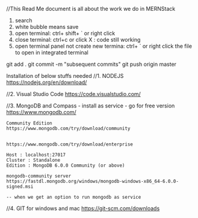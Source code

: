 //This Read Me document is all about the work we do in MERNStack
1. search 
2. white bubble means save
3. open terminal: ctrl+ shift+ ` or right click
4. close terminal: ctrl+c or click X : code still working 
5. open terminal panel not create new termina: ctrl+ ` or right click the file to open in integrated terminal

git add .
git commit -m "subsequent commits" 
git push origin master

Installation of below stuffs needed
//1. NODEJS
    https://nodejs.org/en/download/ 

//2. Visual Studio Code
    https://code.visualstudio.com/
    
//3. MongoDB and Compass - install as service - go for free version
    https://www.mongodb.com/
    
    Community Edition
    https://www.mongodb.com/try/download/community
    
    
    https://www.mongodb.com/try/download/enterprise
    
    Host : localhost:27017
    Cluster : Standalone
    Edition : MongoDB 6.0.0 Community (or above)
    
    mongodb-community server
    https://fastdl.mongodb.org/windows/mongodb-windows-x86_64-6.0.0-signed.msi
    
    -- when we get an option to run mongodb as service

//4. GIT for windows and mac
    https://git-scm.com/downloads